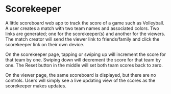 # Scorekeeper

A little scoreboard web app to track the score of a game such as Volleyball. A user creates a match with two team names and associated colors. Two links are generated; one for the scorekeeper(s) and another for the viewers. The match creator will send the viewer link to friends/family and click the scorekeeper link on their own device.

On the scorekeeper page, tapping or swiping up will increment the score for that team by one. Swiping down will decrement the score for that team by one. The Reset button in the middle will set both team scores back to zero.

On the viewer page, the same scoreboard is displayed, but there are no controls. Users will simply see a live updating view of the scores as the scorekeeper makes updates.
